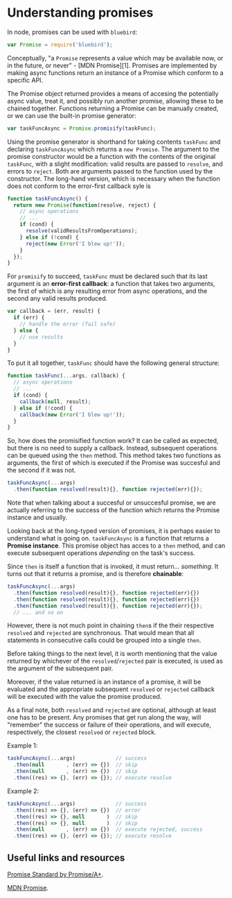 # Understanding promises

In node, promises can be used with `bluebird`:
```js
var Promise = require('bluebird');
```

Conceptually, "a `Promise` represents a value which may be available now, or in the future, or never" - [MDN Promise][1]. Promises are implemented by making async functions return an instance of a Promise which conform to a specific API.

The Promise object returned provides a means of accesing the potentially async value, treat it, and possibly run another promise, allowing these to be chained together. Functions returning a Promise can be manually created, or we can use the built-in promise generator:

```js
var taskFuncAsync = Promise.promisify(taskFunc);
```

Using the promise generator is shorthand for taking contents `taskFunc` and declaring `taskFuncAsync` which returns a `new Promise`. The argument to the promise constructor would be a function with the contents of the original `taskFunc`, with a slight modification: valid results are passed to `resolve`, and errors to `reject`. Both are arguments passed to the function used by the constructor. The long-hand version, which is necessary when the function does not conform to the error-first callback syle is

```js
function taskFuncAsync() {
  return new Promise(function(resolve, reject) {
    // async operations
    // ...
    if (cond) {
      resolve(validResultsFromOperations);
    } else if (!cond) {
      reject(new Error('I blew up!'));
    }
  });
}
```

For `promisify` to succeed, `taskFunc` must be declared such that its last argument is an **error-first callback**: a function that takes two arguments, the first of which is any resulting error from async operations, and the second any valid results produced.

```js
var callback = (err, result) {
  if (err) {
    // handle the error (fail safe)
  } else {
    // use results
  }
}
```

To put it all together, `taskFunc` should have the following general structure:

```js
function taskFunc(...args, callback) {
  // async operations
  // ...
  if (cond) {
    callback(null, result);
  } else if (!cond) {
    callback(new Error('I blew up!'));
  }
}
```

So, how does the promisified function work? It can be called as expected, but there is no need to supply a callback. Instead, subsequent operations can be queued using the `then` method. This method takes two functions as arguments, the first of which is executed if the Promise was succesful and the second if it was not.

```js
taskFuncAsync(...args)
  .then(function resolved(result){}, function rejected(err){});
```

Note that when talking about a succesful or unsuccesful promise, we are actually referring to the success of the function which returns the Promise instance and usually.

Looking back at the long-typed version of promises, it is perhaps easier to understand what is going on. `taskFuncAsync` is a function that returns a **Promise instance**. This promise object has acces to a `then` method, and can execute subsequent operations *depending* on the task's success.

Since `then` is itself a function that is invoked, it must return... *something*. It turns out that it returns a promise, and is therefore **chainable**:

```js
taskFuncAsync(...args)
  .then(function resolved(result){}, function rejected(err){})
  .then(function resolved(result){}, function rejected(err){})
  .then(function resolved(result){}, function rejected(err){});
  // ... and so on
```

However, there is not much point in chaining `then`s if the their respective `resolved` and `rejected` are synchronous. That would mean that all statements in consecutive calls could be grouped into a single `then`.

Before taking things to the next level, it is worth mentioning that the value returned by whichever of the `resolved`/`rejected` pair is executed, is used as the argument of the subsequent pair.

Moreover, if the value returned is an instance of a promise, it will be evaluated and the appropriate subsequent `resolved` or `rejected` callback will be executed with the value the promise produced.

As a final note, both `resolved` and `rejected` are optional, although at least one has to be present. Any promises that get run along the way, will "remember" the success or failure of their operations, and will execute, respectively, the closest `resolved` or `rejected` block.

Example 1:
```js
taskFuncAsync(...args)             // success
  .then(null       , (err) => {})  // skip
  .then(null       , (err) => {})  // skip
  .then((res) => {}, (err) => {}); // execute resolve
```

Example 2:
```js
taskFuncAsync(...args)             // success
  .then((res) => {}, (err) => {})  // error
  .then((res) => {}, null       )  // skip
  .then((res) => {}, null       )  // skip
  .then(null       , (err) => {})  // execute rejected, success
  .then((res) => {}, (err) => {}); // execute resolve
```

## Useful links and resources

[Promise Standard by Promise/A+](https://promisesaplus.com/).

[MDN Promise](https://developer.mozilla.org/en-US/docs/Web/JavaScript/Reference/Global_Objects/Promise).


[MDN Promise]: https://developer.mozilla.org/en-US/docs/Web/JavaScript/Reference/Global_Objects/Promise
